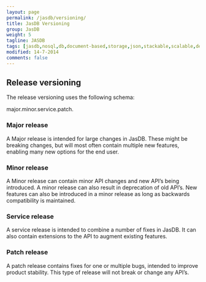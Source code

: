 ```yaml
---
layout: page
permalink: /jasdb/versioning/
title: JasDB Versioning
group: JasDB
weight: 5
tagline: JASDB
tags: [jasdb,nosql,db,document-based,storage,json,stackable,scalable,definitions,bags,entities,instances,bag,instance,database,document storage,document,REST,obera,software,oberasoftware,obera software,indexes,btree,inverted index,Java]
modified: 14-7-2014
comments: false
---
```


## Release versioning
The release versioning uses the following schema:

major.minor.service.patch.

### Major release
A Major release is intended for large changes in JasDB. These might be breaking changes, but will most often contain multiple new features, enabling many new options for the end user.

### Minor release
A Minor release can contain minor API changes and new API’s being introduced. A minor release can also result in deprecation of old API’s. New features can also be introduced in a minor release as long as backwards compatibility is maintained.

### Service release
A service release is intended to combine a number of fixes in JasDB. It can also contain extensions to the API to augment existing features.

### Patch release
A patch release contains fixes for one or multiple bugs, intended to improve product stability. This type of release will not break or change any API’s.

